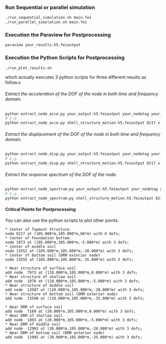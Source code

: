 ### Run Sequential or parallel simulation
```bash
./run_sequential_simulation.sh main.fei
./run_parallel_simulation.sh main.fei
```

### Execution the Paraview for Postprocessing
```bash
paraview your_results.h5.feioutput
```

### Execution the Python Scripts for Postprocessing
```bash
./run_plot_results.sh
```
which actually executes 3 python scripts for three different results as follow.s

###### Extract the acceleration of the DOF of the node in both time and frequency domain.
```bash
python extract_node_acce.py your_output.h5.feioutput your_nodetag your_dof
# e.g. : 
python extract_node_acce.py shell_structure_motion.h5.feioutput 8217 x
```

###### Extract the displacement of the DOF of the node in both time and frequency domain.
```bash
python extract_node_disp.py your_output.h5.feioutput your_nodetag your_dof
# e.g. : 
python extract_node_disp.py shell_structure_motion.h5.feioutput 8217 x
```

###### Extract the response spectrum of the DOF of the node.
```bash
python extract_node_spectrum.py your_output.h5.feioutput your_nodetag your_dof
# e.g. : 
python extract_node_spectrum.py shell_structure_motion.h5.feioutput 8217 x
```

#### Critical Points for Postprocessing
You can also use the python scripts to plot other points.

```
* Center of Topmost Structure.
node 8217 at (105.000*m,105.000*m,60*m) with 6 dofs; 
* Center of Foundation bottom. 
node 1973 at (105.000*m,105.000*m,-5.000*m) with 3 dofs; 
* Center of middle soil 
node 13552 at (105.000*m,105.000*m,-20.000*m) with 3 dofs;  
* Center of bottom soil (DRM exterior node)
node 13555 at (105.000*m,105.000*m,-35.000*m) with 3 dofs; 
```

```
* Near structure of surface soil
add node  7973 at (110.000*m,105.000*m,0.000*m) with 3 dofs; 
* Near structure of shallow soil
add node  1978 at (110.000*m,105.000*m,-5.000*m) with 3 dofs; 
* Near structure of middle soil
add node  13587 at (110.000*m,105.000*m,-20.000*m) with 3 dofs; 
* Near structure of bottom soil (DRM exterior node)
add node  13590 at (110.000*m,105.000*m,-35.000*m) with 3 dofs; 
```

```
* Near DRM of surface soil
add node  7169 at (20.000*m,105.000*m,0.000*m) with 3 dofs; 
* Near DRM of shallow soil
add node  1893 at (20.000*m,105.000*m,-5.000*m) with 3 dofs; 
* Near DRM of middle soil
add node  12992 at (20.000*m,105.000*m,-20.000*m) with 3 dofs; 
* Near DRM of bottom soil (DRM exterior node)
add node  12995 at (20.000*m,105.000*m,-35.000*m) with 3 dofs; 
```








